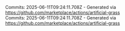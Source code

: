 Commits: 2025-06-11T09:24:11.708Z - Generated via https://github.com/marketplace/actions/artificial-grass
<br>
Commits: 2025-06-11T09:24:11.708Z - Generated via https://github.com/marketplace/actions/artificial-grass
<br>
